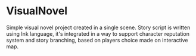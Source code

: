 # VisualNovel
Simple visual novel project created in a single scene. Story script is written using Ink language, it's integrated in a way to support character reputation system and story branching, based on players choice made on interactive map.
